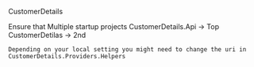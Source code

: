 CustomerDetails

Ensure that Multiple startup projects 
        CustomerDetails.Api -> Top
        CustomerDetilas -> 2nd
        
    Depending on your local setting you might need to change the uri in CustomerDetails.Providers.Helpers
        
        
        
        
